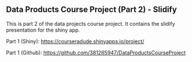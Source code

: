 ## Data Products Course Project (Part 2) - Slidify

This is part 2 of the data projects course project. It contains the slidify presentation for the shiny app.

Part 1 (Shiny): https://courseradude.shinyapps.io/project/

Part 1 (Github): https://github.com/381265947/DataProductsCourseProject